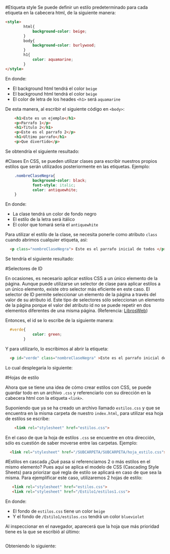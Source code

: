 #Etiqueta style
Se puede definir un estilo predeterminado para cada etiqueta en la cabecera html, de la siguiente manera:
```html
<style>
        html{
            background-color: beige;
        }
        body{
            background-color: burlywood;
        }
        h1{
            color: aquamarine;
        }
</style>
```
En donde:
- El background html tendrá el color `beige`
- El background html tendrá el color `beige`
- El color de letra de los heades `<h1>` será `aquamarine`

De esta manera, al escribir el siguiente código en `<body>`:

```html
    <h1>Este es un ejemplo</h1>
    <p>Parrafo 1</p>
    <h1>Titulo 2</h1>
    <p>Este es el parrafo 2</p>
    <h1>Ultimo parrafo</h1>
    <p>Que divertido</p>
```
Se obtendría el siguiente resultado:
![]()

#Clases 
En CSS, se pueden utilizar clases para escribir nuestros propios estilos que serán utilizados posteriormente en las etiquetas. Ejemplo:

```css
    .nombreClaseNegra{
            background-color: black;
            font-style: italic;
            color: antiquewhite;
    }
```
En donde:
- La clase tendrá un color de fondo negro
- El estilo de la letra será itálico
- El color que tomará sería el `antiquewhite`

Para utilizar el estilo de la clase, se necesita ponerle como atributo `class` cuando abrimos cualquier etiqueta, así:

```html
  <p class="nombreClaseNegra"> Este es el parrafo inicial de todos </p>
```
Se tendría el siguiente resultado:
![]()

#Selectores de ID

En ocasiones, es necesario aplicar estilos CSS a un único elemento de la página. Aunque puede utilizarse un selector de clase para aplicar estilos a un único elemento, existe otro selector más eficiente en este caso.
El selector de ID permite seleccionar un elemento de la página a través del valor de su atributo id. Este tipo de selectores sólo seleccionan un elemento de la página porque el valor del atributo id no se puede repetir en dos elementos diferentes de una misma página. (Referencia: [LibrosWeb](https://librosweb.es/libro/css/capitulo_2/selectores_basicos.html))

Entonces, el id se lo escribe de la siguiente manera:
```css
  #verde{
            color: green;
        }
```
Y para utilizarlo, lo escribimos al abrir la etiqueta:
```html
  <p id="verde" class="nombreClaseNegra" >Este es el parrafo inicial de todos</p>
```
Lo cual desplegaría lo siguiente:
![]()

#Hojas de estilo

Ahora que se tiene una idea de cómo crear estilos con CSS, se puede guardar todo en un archivo `.css` y referenciarlo con su dirección en la cabecera html con la etiqueta `<link>`.

Suponiendo que ya se ha creado un archivo llamado `estilos.css` y que se encuentra en la misma carpeta de nuestro `index.html`, para utilizar esa hoja de estilos se escribe:

```html
    <link rel="stylesheet" href="estilos.css">
```

En el caso de que la hoja de estilos `.css` se encuentre en otra dirección, sólo es cuestión de saber moverse entre las carpetas. Ejemplo:

  ```html
    <link rel="stylesheet" href="/SUBCARPETA/SUBCARPETA/hoja_estilo.css">
  ```
#Estilos en cascada
¿Qué pasa si referenciamos 2 o más estilos en el mismo elemento? Pues aquí se aplica el modelo de CSS (Cascading Style Sheets) para priorizar qué regla de estilo se aplicará en caso de que sea la misma. Para ejemplificar este caso, utilizaremos 2 hojas de estilo:

 ```html
    <link rel="stylesheet" href="estilos.css">
    <link rel="stylesheet" href="/Estilo1/estilos1.css">
  ```
En donde:
- El fondo de `estilos.css` tiene un color `beige`
- Y el fondo de `/Estilo1/estilos.css` tendrá un color `blueviolet`

Al inspeccionar en el navegador, aparecerá que la hoja que más prioridad tiene es la que se escribió al último:

![]()

Obteniendo lo siguiente:

![]()

